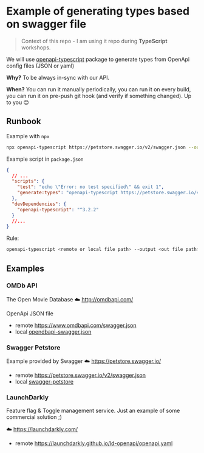 # Example of generating types based on swagger file

> Context of this repo - I am using it repo during **TypeScript** workshops.

We will use [openapi-typescript](https://github.com/drwpow/openapi-typescript) package to generate types from OpenApi config files (JSON or yaml)

**Why?** To be always in-sync with our API.

**When?** You can run it manually periodically, you can run it on every build, you can run it on pre-push git hook (and verify if something changed). Up to you 😊

## Runbook

Example with `npx`

```sh
npx openapi-typescript https://petstore.swagger.io/v2/swagger.json --output petstore.ts
```

Example script in `package.json`

```json
{
  // ...
  "scripts": {
    "test": "echo \"Error: no test specified\" && exit 1",
    "generate:types": "openapi-typescript https://petstore.swagger.io/v2/swagger.json --output petstore.ts"
  },
  "devDependencies": {
    "openapi-typescript": "^3.2.2"
  }
  //...
}
```

Rule:

```sh
openapi-typescript <remote or local file path> --output <out file path>
```

## Examples

### OMDb API

The Open Movie Database ☁️ http://omdbapi.com/

OpenApi JSON file

- remote https://www.omdbapi.com/swagger.json
- local [opendbapi-swagger.json](./open-api-configs/opendbapi-swagger.json)

### Swagger Petstore

Example provided by Swagger ☁️ https://petstore.swagger.io/

- remote https://petstore.swagger.io/v2/swagger.json
- local [swagger-petstore](./open-api-configs/swagger-petstore.json)

### LaunchDarkly

Feature flag & Toggle management service. Just an example of some commercial solution ;)

☁️ https://launchdarkly.com/

- remote https://launchdarkly.github.io/ld-openapi/openapi.yaml
